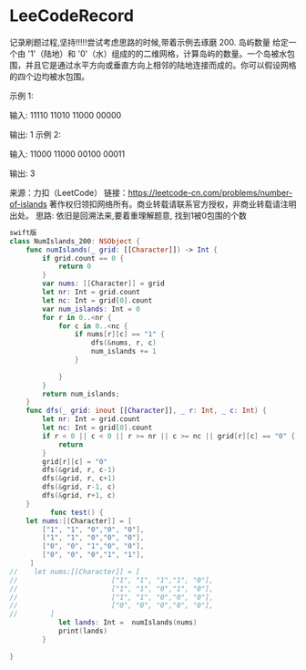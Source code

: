 # LeeCodeRecord
记录刷题过程,坚持!!!!!尝试考虑思路的时候,带着示例去琢磨
200. 岛屿数量
给定一个由 '1'（陆地）和 '0'（水）组成的的二维网格，计算岛屿的数量。一个岛被水包围，并且它是通过水平方向或垂直方向上相邻的陆地连接而成的。你可以假设网格的四个边均被水包围。

示例 1:

输入:
11110
11010
11000
00000

输出: 1
示例 2:

输入:
11000
11000
00100
00011

输出: 3

来源：力扣（LeetCode）
链接：https://leetcode-cn.com/problems/number-of-islands
著作权归领扣网络所有。商业转载请联系官方授权，非商业转载请注明出处。
思路: 依旧是回溯法来,要着重理解题意, 找到1被0包围的个数
```swift
swift版
class NumIslands_200: NSObject {
    func numIslands(_ grid: [[Character]]) -> Int {
        if grid.count == 0 {
            return 0
        }
        var nums: [[Character]] = grid
        let nr: Int = grid.count
        let nc: Int = grid[0].count
        var num_islands: Int = 0
        for r in 0..<nr {
            for c in 0..<nc {
                if nums[r][c] == "1" {
                    dfs(&nums, r, c)
                    num_islands += 1
                }
                
            }
        }
        return num_islands;
    }
    func dfs(_ grid: inout [[Character]], _ r: Int, _ c: Int) {
        let nr: Int = grid.count
        let nc: Int = grid[0].count
        if r < 0 || c < 0 || r >= nr || c >= nc || grid[r][c] == "0" {
            return
        }
        grid[r][c] = "0"
        dfs(&grid, r, c-1)
        dfs(&grid, r, c+1)
        dfs(&grid, r-1, c)
        dfs(&grid, r+1, c)
    }
          func test() {
    let nums:[[Character]] = [
        ["1", "1", "0","0", "0"],
        ["1", "1", "0","0", "0"],
        ["0", "0", "1","0", "0"],
        ["0", "0", "0","1", "1"],
     ]
//    let nums:[[Character]] = [
//                       ["1", "1", "1","1", "0"],
//                       ["1", "1", "0","1", "0"],
//                       ["1", "1", "0","0", "0"],
//                       ["0", "0", "0","0", "0"],
//        ]
            let lands: Int =  numIslands(nums)
            print(lands)
        }
    
}

```
